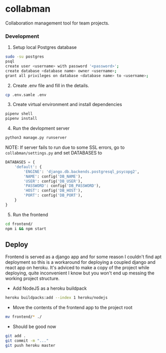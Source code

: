 # collabman

Collaboration management tool for team projects.


### Development


1. Setup local Postgres database

```sh
sudo -su postgres
psql
create user <username> with password '<password>';
create database <database name> owner <username>;
grant all privileges on database <database name> to <username>;
```

2. Create .env file and fill in the details.
```sh
cp .env.samle .env
```

3. Create virtual environment and install dependencies

```sh
pipenv shell
pipenv install
```

4. Run the devlopment server

```sh
python3 manage.py runserver
```

NOTE: If server fails to run due to some SSL errors, go to `collabman/settings.py` and set DATABASES to
```py
DATABASES = {
    'default': {
        'ENGINE': 'django.db.backends.postgresql_psycopg2',
        'NAME': config('DB_NAME'),
        'USER': config('DB_USER'),
        'PASSWORD': config('DB_PASSWORD'),
        'HOST': config('DB_HOST'),
        'PORT': config('DB_PORT'),
    }
}
```


5. Run the frontend

```sh
cd frontend/
npm i && npm start
```


## Deploy

Frontend is served as a django app and for some reason I couldn't find apt deployment so this is a workaround for deploying a coupled django and react app on heroku. It's adviced to make a copy of the project while deploying, quite inconvenient I know but you won't end up messing the working project structure.

* Add NodeJS as a heroku buildpack

```sh
heroku buildpacks:add --index 1 heroku/nodejs
```


* Move the contents of the frontend app to the project root

```sh
mv frontend/* ./
```

* Should be good now

```sh
git add .
git commit -m "..."
git push heroku master
```

